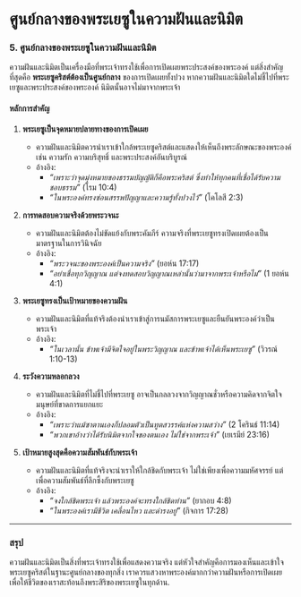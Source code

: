 ﻿# ศูนย์กลางของพระเยซูในความฝันและนิมิต

### **5. ศูนย์กลางของพระเยซูในความฝันและนิมิต**

ความฝันและนิมิตเป็นเครื่องมือที่พระเจ้าทรงใช้เพื่อการเปิดเผยพระประสงค์ของพระองค์ แต่สิ่งสำคัญที่สุดคือ **พระเยซูคริสต์ต้องเป็นศูนย์กลาง** ของการเปิดเผยทั้งปวง หากความฝันและนิมิตใดไม่ชี้ไปที่พระเยซูและพระประสงค์ของพระองค์ นิมิตนั้นอาจไม่มาจากพระเจ้า 

#### **หลักการสำคัญ**
1. **พระเยซูเป็นจุดหมายปลายทางของการเปิดเผย**
   - ความฝันและนิมิตควรนำเราเข้าใกล้พระเยซูคริสต์และแสดงให้เห็นถึงพระลักษณะของพระองค์ เช่น ความรัก ความบริสุทธิ์ และพระประสงค์อันบริบูรณ์
   - อ้างอิง: 
     - *“เพราะว่าจุดมุ่งหมายของธรรมบัญญัติก็คือพระคริสต์ ซึ่งทำให้ทุกคนที่เชื่อได้รับความชอบธรรม”* (โรม 10:4)
     - *“ในพระองค์ทรงซ่อนสรรพปัญญาและความรู้ทั้งปวงไว้”* (โคโลสี 2:3)

2. **การทดสอบความจริงด้วยพระวจนะ**
   - ความฝันและนิมิตต้องไม่ขัดแย้งกับพระคัมภีร์ ความจริงที่พระเยซูทรงเปิดเผยต้องเป็นมาตรฐานในการวินิจฉัย
   - อ้างอิง:
     - *“พระวจนะของพระองค์เป็นความจริง”* (ยอห์น 17:17)
     - *“อย่าเชื่อทุกวิญญาณ แต่จงทดสอบวิญญาณเหล่านั้นว่ามาจากพระเจ้าหรือไม่”* (1 ยอห์น 4:1)

3. **พระเยซูทรงเป็นเป้าหมายของความฝัน**
   - ความฝันและนิมิตที่แท้จริงต้องนำเราเข้าสู่การนมัสการพระเยซูและยืนยันพระองค์ว่าเป็นพระเจ้า
   - อ้างอิง:
     - *“ในเวลานั้น ข้าพเจ้ามีจิตใจอยู่ในพระวิญญาณ และข้าพเจ้าได้เห็นพระเยซู”* (วิวรณ์ 1:10-13)

4. **ระวังความหลอกลวง**
   - ความฝันและนิมิตที่ไม่ชี้ไปที่พระเยซู อาจเป็นกลลวงจากวิญญาณชั่วหรือความคิดจากจิตใจมนุษย์ที่ขาดการแยกแยะ
   - อ้างอิง:
     - *“เพราะว่าแม้ซาตานเองก็ปลอมตัวเป็นทูตสวรรค์แห่งความสว่าง”* (2 โครินธ์ 11:14)
     - *“พวกเขาอ้างว่าได้รับนิมิตจากใจของตนเอง ไม่ใช่จากพระเจ้า”* (เยเรมีย์ 23:16)

5. **เป้าหมายสูงสุดคือความสัมพันธ์กับพระเจ้า**
   - ความฝันและนิมิตที่แท้จริงจะนำเราให้ใกล้ชิดกับพระเจ้า ไม่ใช่เพียงเพื่อความมหัศจรรย์ แต่เพื่อความสัมพันธ์ที่ลึกซึ้งกับพระเยซู
   - อ้างอิง:
     - *“จงใกล้ชิดพระเจ้า แล้วพระองค์จะทรงใกล้ชิดท่าน”* (ยากอบ 4:8)
     - *“ในพระองค์เรามีชีวิต เคลื่อนไหว และดำรงอยู่”* (กิจการ 17:28)

---

### **สรุป**
ความฝันและนิมิตเป็นสิ่งที่พระเจ้าทรงใช้เพื่อแสดงความจริง แต่หัวใจสำคัญคือการมองเห็นและเข้าใจพระเยซูคริสต์ในฐานะศูนย์กลางของทุกสิ่ง เราควรแสวงหาพระองค์มากกว่าความฝันหรือการเปิดเผย เพื่อให้ชีวิตของเราสะท้อนถึงพระสิริของพระเยซูในทุกด้าน.